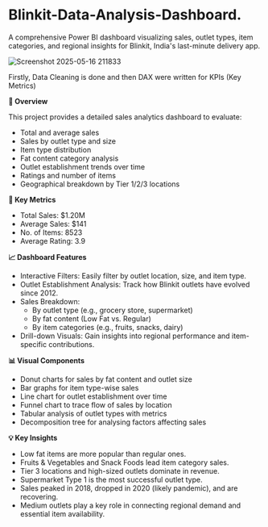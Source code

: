 # Blinkit-Data-Analysis-Dashboard.
A comprehensive Power BI dashboard visualizing sales, outlet types, item categories, and regional insights for Blinkit, India's last-minute delivery app.

![Screenshot 2025-05-16 211833](https://github.com/user-attachments/assets/78ed0aaa-2c4f-4860-a6d4-68e07f8a721d)


Firstly, Data Cleaning is done and then DAX were written for KPIs (Key Metrics)

**🧾 Overview**

This project provides a detailed sales analytics dashboard to evaluate:
- Total and average sales
- Sales by outlet type and size
- Item type distribution
- Fat content category analysis
- Outlet establishment trends over time
- Ratings and number of items
- Geographical breakdown by Tier 1/2/3 locations

**📌 Key Metrics**
- Total Sales: $1.20M
- Average Sales: $141
- No. of Items: 8523
- Average Rating: 3.9

**📈 Dashboard Features**
- Interactive Filters: Easily filter by outlet location, size, and item type.
- Outlet Establishment Analysis: Track how Blinkit outlets have evolved since 2012.
- Sales Breakdown:
  - By outlet type (e.g., grocery store, supermarket)
  - By fat content (Low Fat vs. Regular)
  - By item categories (e.g., fruits, snacks, dairy)
- Drill-down Visuals: Gain insights into regional performance and item-specific contributions.

**📊 Visual Components**
- Donut charts for sales by fat content and outlet size
- Bar graphs for item type-wise sales
- Line chart for outlet establishment over time
- Funnel chart to trace flow of sales by location
- Tabular analysis of outlet types with metrics
- Decomposition tree for analysing factors affecting sales

**💡 Key Insights**
- Low fat items are more popular than regular ones.
- Fruits & Vegetables and Snack Foods lead item category sales.
- Tier 3 locations and high-sized outlets dominate in revenue.
- Supermarket Type 1 is the most successful outlet type.
- Sales peaked in 2018, dropped in 2020 (likely pandemic), and are recovering.
- Medium outlets play a key role in connecting regional demand and essential item availability.
